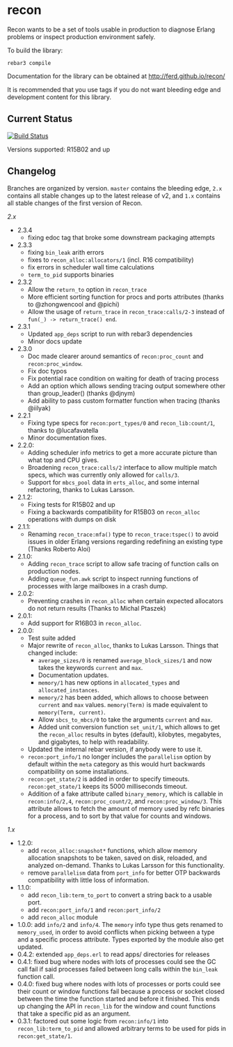 recon
=====

Recon wants to be a set of tools usable in production to diagnose Erlang problems or inspect production environment safely.

To build the library:

    rebar3 compile

Documentation for the library can be obtained at http://ferd.github.io/recon/

It is recommended that you use tags if you do not want bleeding edge and development content for this library.

Current Status
--------------

[![Build Status](https://travis-ci.org/ferd/recon.png)](https://travis-ci.org/ferd/recon)

Versions supported: R15B02 and up

Changelog
---------

Branches are organized by version. `master` contains the bleeding edge, `2.x`
contains all stable changes up to the latest release of v2, and `1.x` contains
all stable changes of the first version of Recon.

*2.x*

- 2.3.4
  - fixing edoc tag that broke some downstream packaging attempts
- 2.3.3
  - fixing `bin_leak` arith errors
  - fixes to `recon_alloc:allocators/1` (incl. R16 compatibility)
  - fix errors in scheduler wall time calculations
  - `term_to_pid` supports binaries
- 2.3.2
  - Allow the `return_to` option in `recon_trace`
  - More efficient sorting function for procs and ports attributes
    (thanks to @zhongwencool and @pichi)
  - Allow the usage of `return_trace` in `recon_trace:calls/2-3` instead
    of `fun(_) -> return_trace() end`.
- 2.3.1
  - Updated `app_deps` script to run with rebar3 dependencies
  - Minor docs update
- 2.3.0
  - Doc made clearer around semantics of `recon:proc_count` and
    `recon:proc_window`.
  - Fix doc typos
  - Fix potential race condition on waiting for death of tracing process
  - Add an option which allows sending tracing output somewhere other than
    group_leader() (thanks @djnym)
  - Add ability to pass custom formatter function when tracing (thanks @iilyak)
- 2.2.1
  - Fixing type specs for `recon:port_types/0` and `recon_lib:count/1`,
    thanks to @lucafavatella
  - Minor documentation fixes.
- 2.2.0:
  - Adding scheduler info metrics to get a more accurate picture than what
    top and CPU gives.
  - Broadening `recon_trace:calls/2` interface to allow multiple match specs,
    which was currently only allowed for `calls/3`.
  - Support for `mbcs_pool` data in `erts_alloc`, and some internal refactoring,
    thanks to Lukas Larsson.
- 2.1.2:
  - Fixing tests for R15B02 and up
  - Fixing a backwards compatibility for R15B03 on `recon_alloc` operations
    with dumps on disk
- 2.1.1:
  - Renaming `recon_trace:mfa()` type to `recon_trace:tspec()` to avoid
    issues in older Erlang versions regarding redefining an existing type
    (Thanks Roberto Aloi)
- 2.1.0:
  - Adding `recon_trace` script to allow safe tracing of function calls
    on production nodes.
  - Adding `queue_fun.awk` script to inspect running functions of processes
    with large mailboxes in a crash dump.
- 2.0.2:
  - Preventing crashes in `recon_alloc` when certain expected allocators
    do not return results (Thanks to Michal Ptaszek)
- 2.0.1:
  - Add support for R16B03 in `recon_alloc`.
- 2.0.0:
  - Test suite added
  - Major rewrite of `recon_alloc`, thanks to Lukas Larsson. Things that changed include:
    - `average_sizes/0` is renamed `average_block_sizes/1` and now takes
      the keywords `current` and `max`.
    - Documentation updates.
    - `memory/1` has new options in `allocated_types` and `allocated_instances`.
    - `memory/2` has been added, which allows to choose between `current` and
      `max` values. `memory(Term)` is made equivalent to `memory(Term, current)`.
    - Allow `sbcs_to_mbcs/0` to take the arguments `current` and `max`.
    - Added unit conversion function `set_unit/1`, which allows to get the
      `recon_alloc` results in bytes (default), kilobytes, megabytes, and
      gigabytes, to help with readability.
  - Updated the internal rebar version, if anybody were to use it.
  - `recon:port_info/1` no longer includes the `parallelism` option by default
    within the `meta` category as this would hurt backwards compatibility on
    some installations.
  - `recon:get_state/2` is added in order to specify timeouts.
    `recon:get_state/1` keeps its 5000 milliseconds timeout.
  - Addition of a fake attribute called `binary_memory`, which is callable in
    `recon:info/2,4`, `recon:proc_count/2`, and `recon:proc_window/3`. This
    attribute allows to fetch the amount of memory used by refc binaries for
    a process, and to sort by that value for counts and windows.


*1.x*

- 1.2.0:
  - add `recon_alloc:snapshot*` functions, which allow memory allocation
    snapshots to be taken, saved on disk, reloaded, and analyzed on-demand.
    Thanks to Lukas Larsson for this functionality.
  - remove `parallelism` data from `port_info` for better OTP backwards
    compatibility with little loss of information.
- 1.1.0:
  - add `recon_lib:term_to_port` to convert a string back to a
    usable port.
  - add `recon:port_info/1` and `recon:port_info/2`
  - add `recon_alloc` module
- 1.0.0: add `info/2` and `info/4`. The `memory` info type thus gets renamed
  to `memory_used`, in order to avoid conflicts when picking between a type
  and a specific process attribute. Types exported by the module also get
  updated.
- 0.4.2: extended `app_deps.erl` to read apps/ directories for releases
- 0.4.1: fixed bug where nodes with lots of processes could see the GC call
  fail if said processes failed between long calls within the `bin_leak`
  function call.
- 0.4.0: fixed bug where nodes with lots of processes or ports could see their
  count or window functions fail because a process or socket closed between the
  time the function started and before it finished. This ends up changing the
  API in `recon_lib` for the window and count functions that take a specific
  pid as an argument.
- 0.3.1: factored out some logic from `recon:info/1` into `recon_lib:term_to_pid`
  and allowed arbitrary terms to be used for pids in `recon:get_state/1`.
